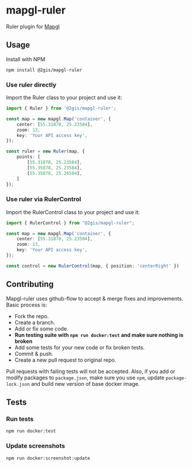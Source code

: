 # mapgl-ruler

Ruler plugin for [Mapgl](https://docs.2gis.com/en/mapgl/overview)

## Usage

Install with NPM

```shell
npm install @2gis/mapgl-ruler
```

### Use ruler directly

Import the Ruler class to your project and use it:

```typescript
import { Ruler } from '@2gis/mapgl-ruler';

const map = new mapgl.Map('container', {
    center: [55.31878, 25.23584],
    zoom: 13,
    key: 'Your API access key',
});

const ruler = new Ruler(map, { 
    points: [
        [55.31878, 25.23584],
        [55.35878, 25.23584],
        [55.35878, 25.26584],
    ]
});
```

### Use ruler via RulerControl

Import the RulerControl class to your project and use it:

```typescript
import { RulerControl } from "@2gis/mapgl-ruler";

const map = new mapgl.Map('container', {
    center: [55.31878, 25.23584],
    zoom: 13,
    key: 'Your API access key',
});

const control = new RulerControl(map, { position: 'centerRight' })
```

## Contributing

Mapgl-ruler uses github-flow to accept & merge fixes and improvements. Basic process is:
- Fork the repo.
- Create a branch.
- Add or fix some code.
- **Run testing suite with `npm run docker:test` and make sure nothing is broken**
- Add some tests for your new code or fix broken tests.
- Commit & push.
- Create a new pull request to original repo.

Pull requests with failing tests will not be accepted. 
Also, if you add or modify packages to `package.json`, make sure you use `npm`, update `package-lock.json` and build new version of base docker image.

## Tests

### Run tests
```shell
npm run docker:test
```

### Update screenshots
```shell
npm run docker:screenshot:update
```
